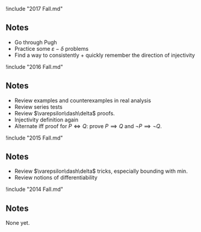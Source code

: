 

!include "2017 Fall.md"

## Notes
- Go through Pugh
- Practice some $\varepsilon-\delta$ problems
- Find a way to consistently + quickly remember the direction of injectivity

!include "2016 Fall.md"

## Notes
- Review examples and counterexamples in real analysis
- Review series tests
- Review $\varepsilon\dash\delta$ proofs.
- Injectivity definition again
- Alternate iff proof for $P\iff Q$: prove $P \implies Q$ and $\neg P \implies \neg Q$.

!include "2015 Fall.md"

## Notes
- Review $\varepsilon\dash\delta$ tricks, especially bounding with min.
- Review notions of differentiability

!include "2014 Fall.md"

## Notes
None yet.